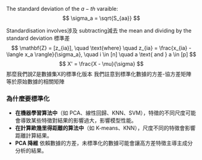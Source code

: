 
The standard deviation of the $a-th$ varaible:
$$
\sigma_a = \sqrt{S_{aa}}
$$


Standardisation involves涉及 subtracting減去 the mean and dividing by the standard deviation 標準差
$$
\mathbf{Z} = [z_{ia}], \quad \text{where} \quad z_{ia} = \frac{x_{ia} - \langle x_a \rangle}{\sigma_a}, \quad i \in [n] \quad a \text{ and } a \in [p]
$$
$$
X' = \frac{X - \mu}{\sigma}
$$
那麼我們說Z是數據集X的標準化版本 
我們註意到標準化數據的方差-協方差矩陣等於原始數據的相關矩陣


### 為什麼要標準化
- **在機器學習算法中**（如 PCA、線性回歸、KNN、SVM），特徵的不同尺度可能會導致某些特徵對結果的影響過大，影響模型性能。
- **在計算歐幾里得距離的算法中**（如 K-means、KNN），尺度不同的特徵會影響距離計算結果。
- **PCA 降維** 依賴數據的方差，未標準化的數據可能會讓高方差特徵主導主成分分析的結果。




























